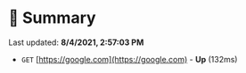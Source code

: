 # 📖 Summary
Last updated: **8/4/2021, 2:57:03 PM**

- `GET` [https://google.com](https://google.com) - **Up** (132ms)

